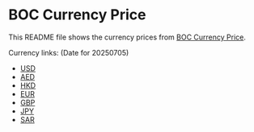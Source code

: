 # BOC Currency Price

This README file shows the currency prices from [BOC Currency Price](https://www.boc.cn/sourcedb/whpj/).

Currency links: (Date for 20250705)

- [USD](https://bocurrencyprice.techina.science/BOC_CURRENCY_PRICE/USD/20250705.json)
- [AED](https://bocurrencyprice.techina.science/BOC_CURRENCY_PRICE/AED/20250705.json)
- [HKD](https://bocurrencyprice.techina.science/BOC_CURRENCY_PRICE/HKD/20250705.json)
- [EUR](https://bocurrencyprice.techina.science/BOC_CURRENCY_PRICE/EUR/20250705.json)
- [GBP](https://bocurrencyprice.techina.science/BOC_CURRENCY_PRICE/GBP/20250705.json)
- [JPY](https://bocurrencyprice.techina.science/BOC_CURRENCY_PRICE/JPY/20250705.json)
- [SAR](https://bocurrencyprice.techina.science/BOC_CURRENCY_PRICE/SAR/20250705.json)
